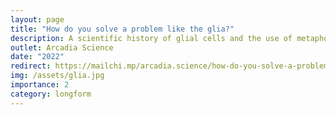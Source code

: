```yaml
---
layout: page
title: "How do you solve a problem like the glia?"
description: A scientific history of glial cells and the use of metaphor in biology
outlet: Arcadia Science
date: "2022"
redirect: https://mailchi.mp/arcadia.science/how-do-you-solve-a-problem-like-the-glia
img: /assets/glia.jpg
importance: 2
category: longform
---
```

